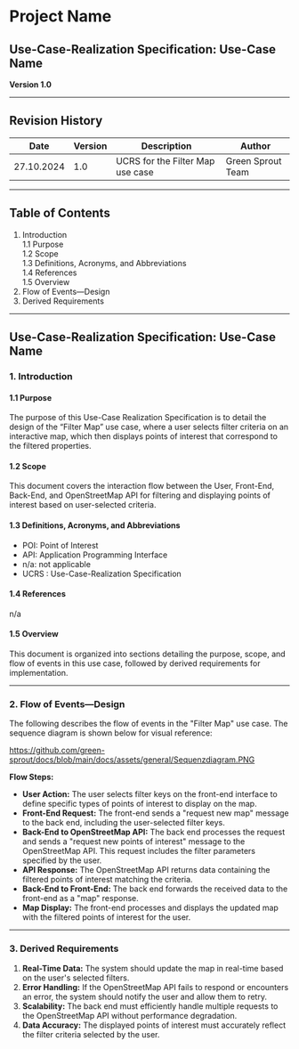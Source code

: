 # Project Name
## Use-Case-Realization Specification: Use-Case Name

**Version 1.0**

---

## Revision History

| Date       | Version | Description                      | Author            |
|------------|-------|----------------------------------|-------------------|
| 27.10.2024 | 1.0   | UCRS for the Filter Map use case | Green Sprout Team |

---

## Table of Contents

1. Introduction  
   1.1 Purpose  
   1.2 Scope  
   1.3 Definitions, Acronyms, and Abbreviations  
   1.4 References  
   1.5 Overview
2. Flow of Events—Design
3. Derived Requirements

---

## Use-Case-Realization Specification: Use-Case Name

### 1. Introduction

#### 1.1 Purpose
The purpose of this Use-Case Realization Specification is to detail the design of the “Filter Map” use case, where a user selects filter criteria on an interactive map, which then displays points of interest that correspond to the filtered properties.

#### 1.2 Scope
This document covers the interaction flow between the User, Front-End, Back-End, and OpenStreetMap API for filtering and displaying points of interest based on user-selected criteria.

#### 1.3 Definitions, Acronyms, and Abbreviations
- POI: Point of Interest
- API: Application Programming Interface
- n/a: not applicable
- UCRS : Use-Case-Realization Specification

#### 1.4 References
n/a

#### 1.5 Overview
This document is organized into sections detailing the purpose, scope, and flow of events in this use case, followed by derived requirements for implementation.

---

### 2. Flow of Events—Design

The following describes the flow of events in the "Filter Map" use case. The sequence diagram is shown below for visual reference:

https://github.com/green-sprout/docs/blob/main/docs/assets/general/Sequenzdiagram.PNG

**Flow Steps:**
- **User Action:** The user selects filter keys on the front-end interface to define specific types of points of interest to display on the map.
- **Front-End Request:** The front-end sends a "request new map" message to the back end, including the user-selected filter keys.
- **Back-End to OpenStreetMap API:** The back end processes the request and sends a "request new points of interest" message to the OpenStreetMap API. This request includes the filter parameters specified by the user.
- **API Response:** The OpenStreetMap API returns data containing the filtered points of interest matching the criteria.
- **Back-End to Front-End:** The back end forwards the received data to the front-end as a "map" response.
- **Map Display:** The front-end processes and displays the updated map with the filtered points of interest for the user.

---

### 3. Derived Requirements

1. **Real-Time Data:** The system should update the map in real-time based on the user's selected filters.
2. **Error Handling:** If the OpenStreetMap API fails to respond or encounters an error, the system should notify the user and allow them to retry.
3. **Scalability:** The back end must efficiently handle multiple requests to the OpenStreetMap API without performance degradation.
4. **Data Accuracy:** The displayed points of interest must accurately reflect the filter criteria selected by the user.
